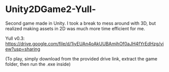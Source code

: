 # Unity2DGame2-Yull-
Second game made in Unity. I took a break to mess around with 3D, but realized making assets in 2D was much more time efficient for me.

Yull v0.3: https://drive.google.com/file/d/1iyEUAn4oAkUUBAmjhOf0aJH4fYrEdHzg/view?usp=sharing

(To play, simply download from the provided drive link, extract the game folder, then run the .exe inside)
